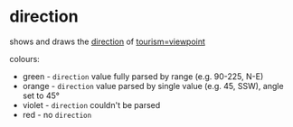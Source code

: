 # direction

shows and draws the [direction](https://wiki.openstreetmap.org/wiki/Key:direction) of [tourism=viewpoint](https://wiki.openstreetmap.org/wiki/Tag:tourism%3Dviewpoint)

colours:

- green - `direction` value fully parsed by range (e.g. 90-225, N-E)
- orange - `direction` value parsed by single value (e.g. 45, SSW), angle set to 45°
- violet - `direction` couldn't be parsed
- red - no `direction`
